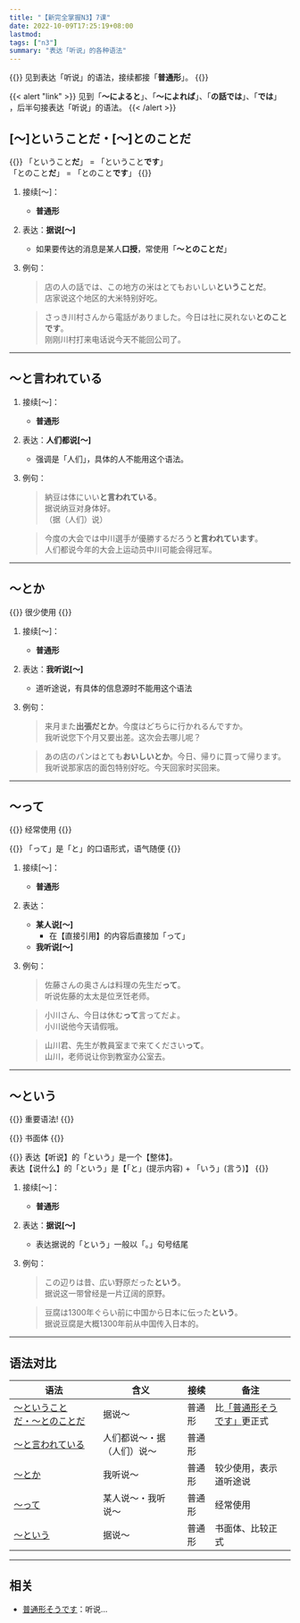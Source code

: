 ```yaml
---
title: "【新完全掌握N3】7课"
date: 2022-10-09T17:25:19+08:00
lastmod: 
tags: ["n3"]
summary: "表达「听说」的各种语法"
---
```


{{<alert>}}
见到表达「听说」的语法，接续都接「**普通形**」。
{{</alert>}}

{{< alert "link" >}}
见到「**〜によると**」、「**〜によれば**」、「**の話では**」、「**では**」 ，后半句接表达「听说」的语法。
{{< /alert >}}

## [〜]ということだ・[〜]とのことだ
{{<alert>}}
「ということ**だ**」 = 「ということ**です**」  
「とのこと**だ**」 = 「とのこと**です**」
{{</alert>}}

1. 接续[〜]：
    - **普通形**
2. 表达：**据说[〜]**
    - 如果要传达的消息是某人**口授**，常使用「**〜とのことだ**」
3. 例句：
    > 店の人の話では、この地方の米はとてもおいしい**ということだ**。  
    店家说这个地区的大米特别好吃。

    > さっき川村さんから電話がありました。今日は社に戻れない**とのことです**。  
    刚刚川村打来电话说今天不能回公司了。

---
## 〜と言われている
1. 接续[〜]：
    - **普通形**
2. 表达：**人们都说[〜]**
    - 强调是「人们」，具体的人不能用这个语法。
3. 例句：
    > 納豆は体にいい**と言われている**。  
    据说纳豆对身体好。  
    （据（人们）说）

    > 今度の大会では中川選手が優勝するだろう**と言われています**。  
    人们都说今年的大会上运动员中川可能会得冠军。

---
## 〜とか
{{<badge>}}
很少使用
{{</badge>}}

1. 接续[〜]：
    - **普通形**
2. 表达：**我听说[〜]**
    - 道听途说，有具体的信息源时不能用这个语法
3. 例句：
    > 来月また**出張だとか**。今度はどちらに行かれるんですか。  
    我听说您下个月又要出差。这次会去哪儿呢？

    > あの店のパンはとても**おいしいとか**。今日、帰りに買って帰ります。  
    我听说那家店的面包特别好吃。今天回家时买回来。


---
## 〜って
{{<badge>}}
经常使用
{{</badge>}}

{{<alert>}}
「って」是「と」的口语形式，语气随便
{{</alert>}}

1. 接续[〜]：
    - **普通形**
2. 表达：
    - **某人说[〜]**
        - 在【直接引用】的内容后直接加「って」
    - **我听说[〜]**
3. 例句：
    > 佐藤さんの奥さんは料理の先生だ**って**。  
    听说佐藤的太太是位烹饪老师。

    > 小川さん、今日は休む**って**言ってだよ。  
    小川说他今天请假哦。

    > 山川君、先生が教員室まで来てください**って**。  
    山川，老师说让你到教室办公室去。

---
## 〜という
{{<badge>}}
重要语法!
{{</badge>}}

{{<badge>}}
书面体
{{</badge>}}

{{<alert>}}
表达【听说】的「という」是一个【整体】。  
表达【说什么】的「という」是【「と」(提示内容) + 「いう」(言う)】
{{</alert>}}

1. 接续[〜]：
    - **普通形**
2. 表达：**据说[〜]**
    - 表达据说的「という」一般以「。」句号结尾
3. 例句：
    > この辺りは昔、広い野原だった**という**。  
    据说这一带曾经是一片辽阔的原野。

    > 豆腐は1300年ぐらい前に中国から日本に伝った**という**。  
    据说豆腐是大概1300年前从中国传入日本的。

---
## 语法对比
| 语法 | 含义 | 接续 | 备注 |
| --- | --- | --- | --- |
| [〜ということだ・〜とのことだ](/n3/7/#ということだとのことだ) | 据说〜 | 普通形 | 比[「普通形そうです」](/minnano/47/#普通形そうです)更正式 |
| [〜と言われている](/n3/7/#と言われている) | 人们都说〜・据（人们）说～ | 普通形 | |
| [〜とか](/n3/7/#とか) | 我听说〜 | 普通形 | 较少使用，表示道听途说 |
| [〜って](/n3/7/#って) | 某人说〜・我听说〜 | 普通形 | 经常使用 |
| [〜という](/n3/7/#という) | 据说〜 | 普通形 | 书面体、比较正式|

---
## 相关
- [普通形そうです](/minnano/47/#普通形そうです)：听说...
